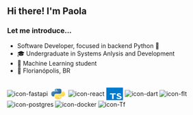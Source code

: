 ## Hi there! I'm Paola

### Let me introduce...
 - Software Developer, focused in backend Python :snake: 
 - :mortar_board: Undergraduate in Systems Anlysis and Development
 - :robot: Machine Learning student
 - :round_pushpin: Florianópolis, BR

<br/>

<div>
<img  align="center" alt="icon-fastapi" height="120" width="80" src="https://cdn.jsdelivr.net/gh/devicons/devicon@latest/icons/fastapi/fastapi-original-wordmark.svg" />
<img align="center" alt="icon-Python" height="30" width="40" src="https://raw.githubusercontent.com/devicons/devicon/master/icons/python/python-original.svg"/>
<img align="center" alt="icon-react" height="30" width="40" src="https://github.com/paolaagrassi/paolaagrassi/assets/101572382/bc964c47-8c6e-4c44-9585-4dfcf7c2dbb3" />
<img align="center" alt="icon-Ts" height="30" width="40" src="https://raw.githubusercontent.com/devicons/devicon/master/icons/typescript/typescript-plain.svg"/>
<img align="center" alt="icon-dart" height="36" width="36" src="https://cdn.jsdelivr.net/gh/devicons/devicon@latest/icons/dart/dart-original.svg" />
<img align="center" alt="icon-flt" height="30" width="40" src="https://cdn.jsdelivr.net/gh/devicons/devicon/icons/flutter/flutter-original.svg" />
<img align="center" alt="icon-postgres" height="30" width="40" src="https://github.com/paolaagrassi/paolaagrassi/assets/101572382/5c8d1070-cadd-4fa7-b6dd-fb4961e000e3" />
<img align="center" alt="icon-docker" height="40" width="40" src="https://cdn.jsdelivr.net/gh/devicons/devicon@latest/icons/docker/docker-original.svg" />
<img align="center" alt="icon-Tf" height="30" width="40" src="https://cdn.jsdelivr.net/gh/devicons/devicon@latest/icons/tensorflow/tensorflow-original.svg" />

<div/>
  

